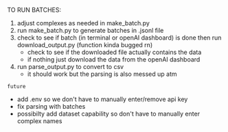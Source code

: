 TO RUN BATCHES:

1. adjust complexes as needed in make_batch.py
2. run make_batch.py to generate batches in .jsonl file 
3. check to see if batch (in terminal or openAI dashboard) is done then run download_output.py (function kinda bugged rn)
   - check to see if the downloaded file actually contains the data
   - if nothing just download the data from the openAI dashboard
4. run parse_output.py to convert to csv
   - it should work but the parsing is also messed up atm









`future`
- add .env so we don't have to manually enter/remove api key
- fix parsing with batches
- possibilty add dataset capability so don't have to manually enter complex names
